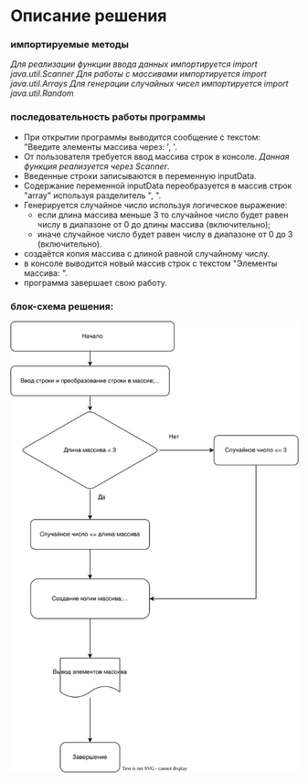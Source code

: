 # Описание решения
### импортируемые методы
_Для реализации функции ввода данных импортируется import java.util.Scanner_
_Для работы с массивами импортируется import java.util.Arrays_
_Для генерации случайных чисел импортируется import java.util.Random_

### последовательность работы программы

- При открытии программы выводится сообщение с текстом: "Введите элементы массива через: ', '.
- От пользователя требуется ввод массива строк в консоле.
    _Данная функция реализуется через Scanner_. 
- Введенные строки записываются в переменную inputData.
- Содержание переменной inputData переобразуется в массив строк "array" используя разделитель ", ".
- Генерируется случайное число используя логическое выражение:
    * если длина массива меньше 3 то случайное число будет равен числу в диапазоне от 0 до длины массива (включительно);
    * иначе случайное число будет равен числу в диапазоне от 0 до 3 (включительно).
- создаётся копия массива с длиной равной случайному числу.
- в консоле выводится новый массив строк с текстом "Элементы массива: ".
- программа завершает свою работу.

### блок-схема решения: 
![Изображение](Cheme.svg "Блок-схема")